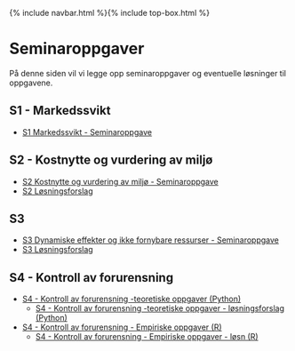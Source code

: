 
{% include navbar.html %}{% include top-box.html %}

# Seminaroppgaver
På denne siden vil vi legge opp seminaroppgaver og eventuelle løsninger til oppgavene. 

## S1 - Markedssvikt
* [S1 Markedssvikt - Seminaroppgave](https://uit-sok-2302-H25.github.io/assets/S1_sok_2302.pdf)

## S2 - Kostnytte og vurdering av miljø
* [S2 Kostnytte og vurdering av miljø - Seminaroppgave](assets/S2_SOK2302_H25.qmd)
* [S2 Løsningsforslag](assets/S3_SOK2302_H25_Losning.qmd)

## S3
* [S3 Dynamiske effekter og ikke fornybare ressurser - Seminaroppgave](assets/S3_SOK2302_H25.qmd)
* [S3 Løsningsforslag](assets/S3_SOK2302_H25_Losning.qmd)

## S4 - Kontroll av forurensning

* [S4 - Kontroll av forurensning -teoretiske oppgaver (Python) ](https://colab.research.google.com/drive/1QnH9IIC06KHd46ha2UAjOZUKoqyFnc0d?usp=sharing)
    * [S4 - Kontroll av forurensning -teoretiske oppgaver - løsningsforslag (Python)](https://colab.research.google.com/drive/1ItIOt6JtBEdeK4MWFxCBgR_QYPsl-Txt?usp=sharing) 
* [S4 - Kontroll av forurensning - Empiriske oppgaver (R) ](https://uit-sok-2302-H25.github.io/assets/sok_2302_seminar_forurensing_emp.html)
    * [S4 - Kontroll av forurensning - Empiriske oppgaver - løsn  (R) ](https://uit-sok-2302-H25.github.io/assets/sok_2302_seminar_forurensing_emp.html) 

